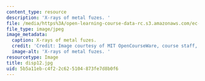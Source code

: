```yaml
---
content_type: resource
description: 'X-rays of metal fuzes. '
file: /media/https%3A/open-learning-course-data-rc.s3.amazonaws.com/ec-s06-design-for-demining-spring-2007/5b5a11ebc4f22c625104873fe7d8b0f6_disp12.jpg
file_type: image/jpeg
image_metadata:
  caption: X-rays of metal fuzes.
  credit: 'Credit: Image courtesy of MIT OpenCourseWare, course staff, and students.'
  image-alt: 'X-rays of metal fuzes. '
resourcetype: Image
title: disp12.jpg
uid: 5b5a11eb-c4f2-2c62-5104-873fe7d8b0f6
---
```

